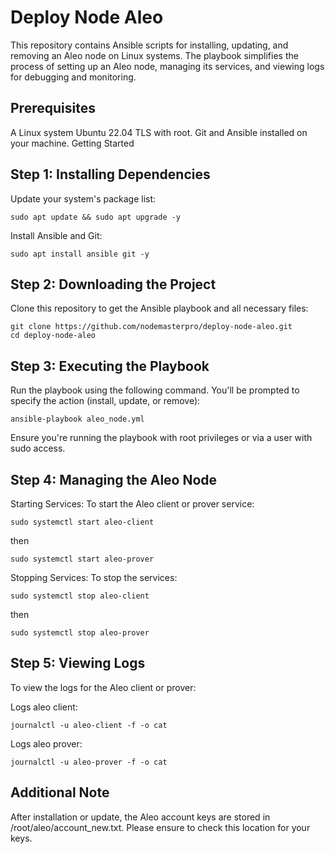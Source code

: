 # Deploy Node Aleo

This repository contains Ansible scripts for installing, updating, and removing an Aleo node on Linux systems. The playbook simplifies the process of setting up an Aleo node, managing its services, and viewing logs for debugging and monitoring.

## Prerequisites
A Linux system Ubuntu 22.04 TLS with root.
Git and Ansible installed on your machine.
Getting Started

## Step 1: Installing Dependencies
Update your system's package list:
```
sudo apt update && sudo apt upgrade -y
```

Install Ansible and Git:
```
sudo apt install ansible git -y
```

## Step 2: Downloading the Project
Clone this repository to get the Ansible playbook and all necessary files:
```
git clone https://github.com/nodemasterpro/deploy-node-aleo.git
cd deploy-node-aleo
```

## Step 3: Executing the Playbook
Run the playbook using the following command. You'll be prompted to specify the action (install, update, or remove):
```
ansible-playbook aleo_node.yml
```
Ensure you're running the playbook with root privileges or via a user with sudo access.

##  Step 4: Managing the Aleo Node
Starting Services:
To start the Aleo client or prover service:

```
sudo systemctl start aleo-client
```
then
```
sudo systemctl start aleo-prover
```
Stopping Services:
To stop the services:
```
sudo systemctl stop aleo-client
```
then
```
sudo systemctl stop aleo-prover
```
## Step 5: Viewing Logs
To view the logs for the Aleo client or prover:

Logs aleo client: 
```
journalctl -u aleo-client -f -o cat
```
Logs aleo prover: 
```
journalctl -u aleo-prover -f -o cat
```
## Additional Note
After installation or update, the Aleo account keys are stored in /root/aleo/account_new.txt. Please ensure to check this location for your keys. 